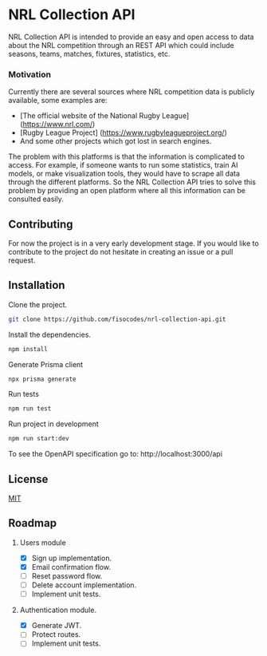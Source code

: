 # NRL Collection API

NRL Collection API is intended to provide an easy and open access to data about
the NRL competition through an REST API which could include seasons, teams,
matches, fixtures, statistics, etc.

### Motivation

Currently there are several sources where NRL competition data is publicly
available, some examples are:

-   [The official website of the National Rugby League] (https://www.nrl.com/)
-   [Rugby League Project] (https://www.rugbyleagueproject.org/)
-   And some other projects which got lost in search engines.

The problem with this platforms is that the information is complicated to
access. For example, if someone wants to run some statistics, train AI models,
or make visualization tools, they would have to scrape all data through the
different platforms. So the NRL Collection API tries to solve this problem by
providing an open platform where all this information can be consulted easily.

## Contributing

For now the project is in a very early development stage. If you would like to
contribute to the project do not hesitate in creating an issue or a pull
request.

## Installation

Clone the project.

```bash
git clone https://github.com/fisocodes/nrl-collection-api.git
```

Install the dependencies.

```bash
npm install
```

Generate Prisma client

```bash
npx prisma generate
```

Run tests

```bash
npm run test
```

Run project in development

```bash
npm run start:dev
```

To see the OpenAPI specification go to: http://localhost:3000/api

## License

[MIT](https://choosealicense.com/licenses/mit/)

## Roadmap

1. Users module

    - [x] Sign up implementation.
    - [x] Email confirmation flow.
    - [ ] Reset password flow.
    - [ ] Delete account implementation.
    - [ ] Implement unit tests.

2. Authentication module.
    - [x] Generate JWT.
    - [ ] Protect routes.
    - [ ] Implement unit tests.

